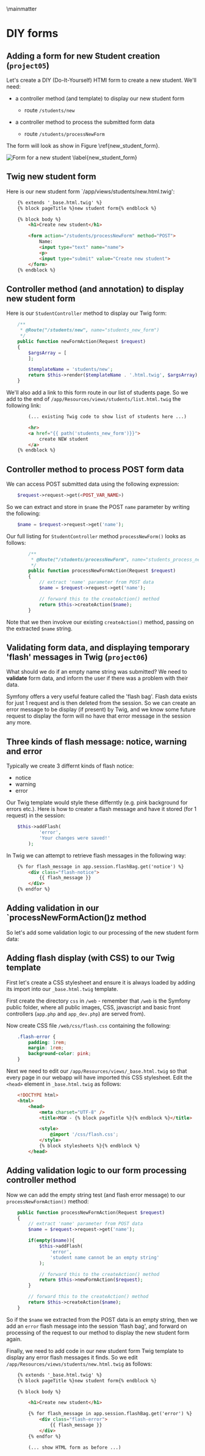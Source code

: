 \mainmatter

# DIY forms

## Adding a form for new Student creation (`project05`)

Let's create a DIY (Do-It-Yourself) HTMl form to create a new student. We'll need:

- a controller method (and template) to display our new student form

    - route `/students/new`

- a controller method to process the submitted form data

    - route `/students/processNewForm`

The form will look as show in Figure \ref{new_student_form}.

![Form for a new student \label{new_student_form}](./03_figures/forms/1_new_student_form_sm.png)

## Twig new student form

Here is our new student form `/app/views/students/new.html.twig':

```html
    {% extends '_base.html.twig' %}
    {% block pageTitle %}new student form{% endblock %}

    {% block body %}
        <h1>Create new student</h1>

        <form action="/students/processNewForm" method="POST">
            Name:
            <input type="text" name="name">
            <p>
            <input type="submit" value="Create new student">
        </form>
    {% endblock %}
```

## Controller method (and annotation) to display new student form

Here is our `StudentController` method to display our Twig form:

```php
    /**
     * @Route("/students/new", name="students_new_form")
     */
    public function newFormAction(Request $request)
    {
        $argsArray = [
        ];

        $templateName = 'students/new';
        return $this->render($templateName . '.html.twig', $argsArray);
    }
```

We'll also add a link to this form route in our list of students page. So we add to the end of `/app/Resources/views/students/list.html.twig` the following link:

```html
        (... existing Twig code to show list of students here ...)

        <hr>
        <a href="{{ path('students_new_form')}}">
            create NEW student
        </a>
    {% endblock %}
```

## Controller method to process POST form data

We can access POST submitted data using the following expression:

```php
    $request->request->get(<POST_VAR_NAME>)
```

So we can extract and store in `$name` the POST `name` parameter by writing the following:

```php
    $name = $request->request->get('name');
```

Our full listing for `StudentController` method `processNewForm()` looks as follows:
```php
        /**
         * @Route("/students/processNewForm", name="students_process_new_form")
         */
        public function processNewFormAction(Request $request)
        {
            // extract 'name' parameter from POST data
            $name = $request->request->get('name');

            // forward this to the createAction() method
            return $this->createAction($name);
        }
```

Note that we then invokve our existing `createAction()` method, passing on the extracted `$name` string.

## Validating form data, and displaying temporary 'flash' messages in Twig (`project06`)

What should we do if an empty name string was submitted? We need to **validate** form data, and inform the user if there was a problem with their data.

Symfony offers a very useful feature called the 'flash bag'. Flash data exists for just 1 request and is then deleted from the session. So we can create an error message to be display (if present) by Twig, and we know some future request to display the form will no have that error message in the session any more.


## Three kinds of flash message: notice, warning and error

Typically we create 3 differnt kinds of flash notice:

- notice
- warning
- error

Our Twig template would style these differntly (e.g. pink background for errors etc.). Here is how to creater a flash message and have it stored (for 1 request) in the session:

```php
    $this->addFlash(
            'error',
            'Your changes were saved!'
        );
```

In Twig we can attempt to retrieve flash messages in the following way:

```html
    {% for flash_message in app.session.flashBag.get('notice') %}
        <div class="flash-notice">
            {{ flash_message }}
        </div>
    {% endfor %}
```
## Adding validation in our `processNewFormAction()z method

So let's add some validation logic to our processing of the new student form data:


## Adding flash display (with CSS) to our Twig template

First let's create a CSS stylesheet and ensure it is always loaded by adding its import into our `_base.html.twig` template.

First create the directory `css` in `/web` - remember that `/web` is the Symfony public folder, where all public images, CSS, javascript and basic front controllers (`app.php` and `app_dev.php`) are served from).

Now create CSS file `/web/css/flash.css` containing the following:

```css
    .flash-error {
        padding: 1rem;
        margin: 1rem;
        background-color: pink;
    }
```

Next we need to edit our `/app/Resources/views/_base.html.twig` so that every page in our webapp will have imported this CSS stylesheet. Edit the `<head>` element in `_base.html.twig` as follows:

```html
    <!DOCTYPE html>
    <html>
        <head>
            <meta charset="UTF-8" />
            <title>MGW - {% block pageTitle %}{% endblock %}</title>

            <style>
                @import '/css/flash.css';
            </style>
            {% block stylesheets %}{% endblock %}
        </head>
```

## Adding validation logic to our form processing controller method

Now we can add the empty string test (and flash error message) to our `processNewFormAction()` method:

```php
    public function processNewFormAction(Request $request)
    {
        // extract 'name' parameter from POST data
        $name = $request->request->get('name');

        if(empty($name)){
            $this->addFlash(
                'error',
                'student name cannot be an empty string'
            );

            // forward this to the createAction() method
            return $this->newFormAction($request);
        }

        // forward this to the createAction() method
        return $this->createAction($name);
    }
```

So if the `$name` we extracted from the POST data is an empty string, then we add an `error` flash message into the session 'flash bag', and forward on processing of the request to our method to display the new student form again.

Finally, we need to add code in our new student form Twig template to display any error flash messages it finds. So we edit `/app/Resources/views/students/new.html.twig` as follows:

```html
    {% extends '_base.html.twig' %}
    {% block pageTitle %}new student form{% endblock %}

    {% block body %}

        <h1>Create new student</h1>

        {% for flash_message in app.session.flashBag.get('error') %}
            <div class="flash-error">
                {{ flash_message }}
            </div>
        {% endfor %}

        (... show HTML form as before ...)
```